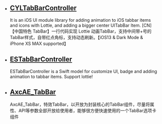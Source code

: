 

 * ## [CYLTabBarController](https://github.com/ChenYilong/CYLTabBarController)
   It is an iOS UI module library for adding animation to iOS tabbar items and icons with Lottie, and adding a bigger center UITabBar Item. [CN]【中国特色 TabBar】一行代码实现 Lottie 动画TabBar，支持中间带+号的TabBar样式，自带红点角标，支持动态刷新。【iOS13 & Dark Mode & iPhone XS MAX supported】

* ## [ESTabBarController](https://github.com/eggswift/ESTabBarController)
  ESTabBarController is a Swift model for customize UI, badge and adding animation to tabbar items. Support lottie!
  
* ## [AxcAE_TabBar](https://github.com/axclogo/AxcAE_TabBar)
  AxcAE_TabBar，特效TabBar，以开放为封装核心的TabBar组件，尽量将属性、API等参数全部开放给使用者，能够很方便快速使用的一个TabBar选项卡组件
